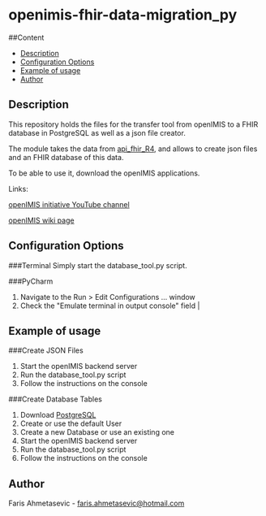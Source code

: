 # openimis-fhir-data-migration_py


##Content
* [Description](#description)
* [Configuration Options](#configuration-options)
* [Example of usage](#example-of-usage)
* [Author](#author)


## Description
This repository holds the files for the transfer tool from openIMIS to a FHIR database in PostgreSQL as well as a json file creator. 

The module takes the data from [api_fhir_R4](http://localhost:8000/api_fhir_R4/), 
and allows to create json files and an FHIR database of this data.

To be able to use it, download the openIMIS applications.

Links:

[openIMIS initiative YouTube channel](https://www.youtube.com/channel/UCujhZgz_6EFihAvYT_tD34Q)

[openIMIS wiki page](https://openimis.atlassian.net/wiki/spaces/OP/pages/786104344/Installation+and+Country+Localisation) 

## Configuration Options


###Terminal
Simply start the database_tool.py script.



###PyCharm
1. Navigate to the Run > Edit Configurations ... window
2. Check the "Emulate terminal in output console" field                                                                                                                                                                                                                                                                                                                               |


## Example of usage


###Create JSON Files
1. Start the openIMIS backend server
2. Run the database_tool.py script
3. Follow the instructions on the console


###Create Database Tables
1. Download [PostgreSQL](https://www.postgresql.org/)
2. Create or use the default User 
3. Create a new Database or use an existing one
4. Start the openIMIS backend server
5. Run the database_tool.py script
6. Follow the instructions on the console

## Author
Faris Ahmetasevic - faris.ahmetasevic@hotmail.com
